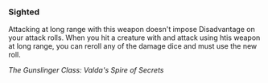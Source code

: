 ### Sighted
Attacking at long range with this weapon doesn't impose Disadvantage on your attack rolls. When you hit a creature with and attack using htis weapon at long range, you can reroll any of the damage dice and must use the new roll.

*The Gunslinger Class: Valda's Spire of Secrets*